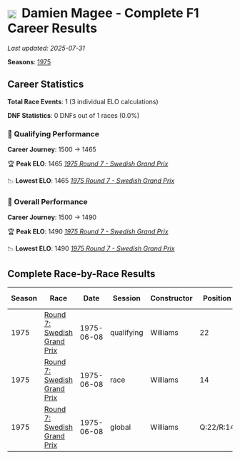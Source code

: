 # <img src="https://upload.wikimedia.org/wikipedia/commons/thumb/8/83/Flag_of_the_United_Kingdom_%283-5%29.svg/512px-Flag_of_the_United_Kingdom_%283-5%29.svg.png?20250726143817" alt="United Kingdom" width="20" height="auto" style="vertical-align: middle; margin-right: 5px;" onerror="this.outerHTML='🇬🇧'; this.style.marginRight='5px';"/> Damien Magee - Complete F1 Career Results

*Last updated: 2025-07-31*

**Seasons**: [1975](../seasons/1975-season-report)

## Career Statistics

**Total Race Events**: 1 (3 individual ELO calculations)

**DNF Statistics**: 0 DNFs out of 1 races (0.0%)

### 🏁 Qualifying Performance
**Career Journey**: 1500 → 1465

🏆 **Peak ELO**: 1465
   *[1975 Round 7 - Swedish Grand Prix](../seasons/1975-season-report#round-7-swedish-grand-prix)*

📉 **Lowest ELO**: 1465
   *[1975 Round 7 - Swedish Grand Prix](../seasons/1975-season-report#round-7-swedish-grand-prix)*

### 🌟 Overall Performance
**Career Journey**: 1500 → 1490

🏆 **Peak ELO**: 1490
   *[1975 Round 7 - Swedish Grand Prix](../seasons/1975-season-report#round-7-swedish-grand-prix)*

📉 **Lowest ELO**: 1490
   *[1975 Round 7 - Swedish Grand Prix](../seasons/1975-season-report#round-7-swedish-grand-prix)*


## Complete Race-by-Race Results

| Season | Race | Date | Session | Constructor | Position | Starting ELO | ELO Change | Final ELO | Teammate |
|--------|------|------|---------|-------------|----------|--------------|------------|-----------|----------|
| 1975 | [Round 7: Swedish Grand Prix](../seasons/1975-season-report#round-7-swedish-grand-prix) | 1975-06-08 | qualifying | Williams | 22 | 1500 | -35 | 1465 | [Ian Scheckter](ian-scheckter) |
| 1975 | [Round 7: Swedish Grand Prix](../seasons/1975-season-report#round-7-swedish-grand-prix) | 1975-06-08 | race | Williams | 14 | 1500 | N/A | 1500 | [Ian Scheckter](ian-scheckter) |
| 1975 | [Round 7: Swedish Grand Prix](../seasons/1975-season-report#round-7-swedish-grand-prix) | 1975-06-08 | global | Williams | Q:22/R:14 | 1500 | -10 | 1490 | [Ian Scheckter](ian-scheckter) |
